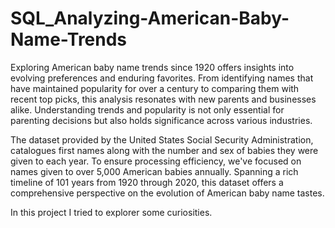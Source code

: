 # SQL_Analyzing-American-Baby-Name-Trends
Exploring American baby name trends since 1920 offers insights into evolving preferences and enduring favorites. From identifying names that have maintained popularity for over a century to comparing them with recent top picks, this analysis resonates with new parents and businesses alike. Understanding trends and popularity is not only essential for parenting decisions but also holds significance across various industries.

The dataset provided by the United States Social Security Administration, catalogues first names along with the number and sex of babies they were given to each year. To ensure processing efficiency, we've focused on names given to over 5,000 American babies annually. Spanning a rich timeline of 101 years from 1920 through 2020, this dataset offers a comprehensive perspective on the evolution of American baby name tastes.

In this project I tried to explorer some  curiosities.
